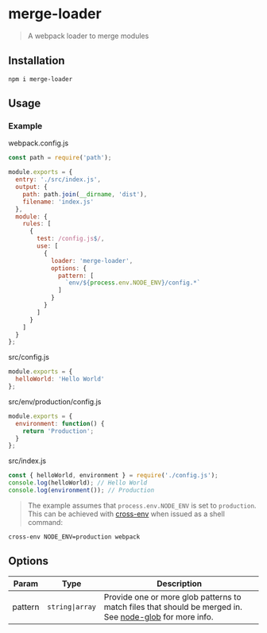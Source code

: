 # merge-loader

> A webpack loader to merge modules

## Installation

```cli
npm i merge-loader
```

## Usage

### Example

webpack.config.js

```js
const path = require('path');

module.exports = {
  entry: './src/index.js',
  output: {
    path: path.join(__dirname, 'dist'),
    filename: 'index.js'
  },
  module: {
    rules: [
      {
        test: /config.js$/,
        use: [
          {
            loader: 'merge-loader',
            options: {
              pattern: [
                `env/${process.env.NODE_ENV}/config.*`
              ]
            }
          }
        ]
      }
    ]
  }
};
```

src/config.js

```js
module.exports = {
  helloWorld: 'Hello World'
};
```

src/env/production/config.js

```js
module.exports = {
  environment: function() {
    return 'Production';
  }
};

```

src/index.js

```js
const { helloWorld, environment } = require('./config.js');
console.log(helloWorld); // Hello World
console.log(environment()); // Production
```

> The example assumes that `process.env.NODE_ENV` is set to `production`. This can be achieved with [cross-env](https://www.npmjs.com/package/cross-env) when issued as a shell command:
```cli
cross-env NODE_ENV=production webpack
```

## Options

| Param    | Type                             | Description                      |
| -------- | -------------------------------- | -------------------------------- |
| pattern  | <code>string&#x007C;array</code> | Provide one or more glob patterns to match files that should be merged in. See [node-glob](https://github.com/isaacs/node-glob) for more info.
